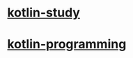 # [kotlin-study](https://github.com/SeungWonU/kotlin-study/tree/master/kotlin%20Vs%20Java)
# [kotlin-programming](https://github.com/SeungWonU/kotlin-study/tree/master/kotlin%20programming)

